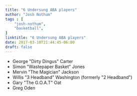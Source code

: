 ```yaml
---
title: "6 Undersung ABA players"
author: "Josh Nothum"
tags : [
    "josh-nothum",
    "basketball",
]
linktitle: "6 Undersung ABA players"
date: 2017-03-10T21:44:45-06:00
draft: false
---
```


* George "Dirty Dingus" Carter
* Simon "Wastepaper Basket" Jones
* Mervin "The Magician" Jackson  
* Willis "3 Headband" Washington (formerly "2 Headband")
* Gary "The G.O.A.T" Oat
* Greg Oden
